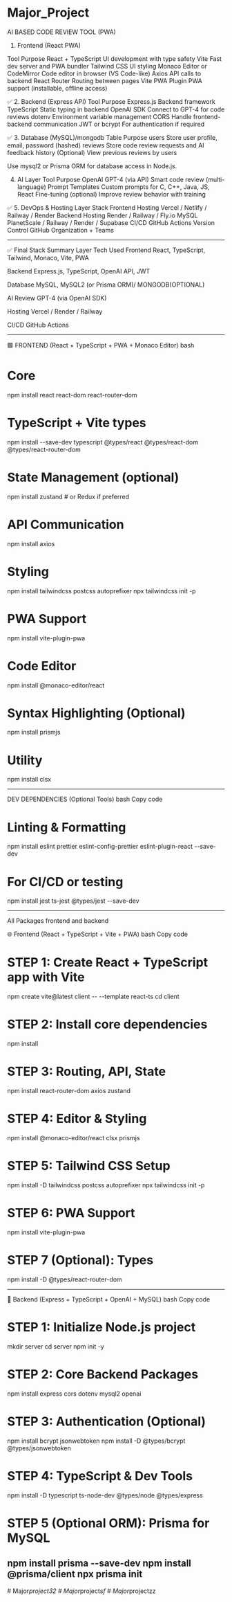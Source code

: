 # Major_Project

AI BASED CODE REVIEW TOOL (PWA)

 1. Frontend (React PWA)

Tool	Purpose
React + TypeScript	UI development with type safety
Vite	Fast dev server and PWA bundler
Tailwind CSS	UI styling
Monaco Editor or CodeMirror	Code editor in browser (VS Code-like)
Axios	API calls to backend
React Router	Routing between pages
Vite PWA Plugin	PWA support (installable, offline access)





✅ 2. Backend (Express API)
Tool	Purpose
Express.js	Backend framework
TypeScript	Static typing in backend
OpenAI SDK	Connect to GPT-4 for code reviews
dotenv	Environment variable management
CORS	Handle frontend-backend communication
JWT or bcrypt	For authentication if required





✅ 3. Database (MySQL)/mongodb
Table	Purpose
users	Store user profile, email, password (hashed)
reviews	Store code review requests and AI feedback
history	(Optional) View previous reviews by users

Use mysql2 or Prisma ORM for database access in Node.js.




4. AI Layer
Tool	Purpose
OpenAI GPT-4 (via API)	Smart code review (multi-language)
Prompt Templates	Custom prompts for C, C++, Java, JS, React
Fine-tuning (optional)	Improve review behavior with training



✅ 5. DevOps & Hosting
Layer	Stack
Frontend Hosting	Vercel / Netlify / Railway / Render
Backend Hosting	Render / Railway / Fly.io
MySQL	PlanetScale / Railway / Render / Supabase
CI/CD	GitHub Actions
Version Control	GitHub Organization + Teams



-----------------------------------------------------------------------------------
✅ Final Stack Summary
Layer	Tech Used
Frontend	React, TypeScript, Tailwind, Monaco, Vite, PWA

Backend	Express.js, TypeScript, OpenAI API, JWT

Database	MySQL, MySQL2 (or Prisma ORM)/ MONGODB(OPTIONAL)

AI Review	GPT-4 (via OpenAI SDK)

Hosting	Vercel / Render / Railway

CI/CD	GitHub Actions
____________________________________________________________________________________


🟩 FRONTEND (React + TypeScript + PWA + Monaco Editor)
bash
# Core
npm install react react-dom react-router-dom

# TypeScript + Vite types
npm install --save-dev typescript @types/react @types/react-dom @types/react-router-dom

# State Management (optional)
npm install zustand     # or Redux if preferred

# API Communication
npm install axios

# Styling
npm install tailwindcss postcss autoprefixer
npx tailwindcss init -p

# PWA Support
npm install vite-plugin-pwa

# Code Editor
npm install @monaco-editor/react

# Syntax Highlighting (Optional)
npm install prismjs

# Utility
npm install clsx

----------------------
DEV DEPENDENCIES (Optional Tools)
bash
Copy code
# Linting & Formatting
npm install eslint prettier eslint-config-prettier eslint-plugin-react --save-dev

# For CI/CD or testing
npm install jest ts-jest @types/jest --save-dev

----------------------------------------------------------------------------------------------------------------
   All Packages frontend and backend 


🌐 Frontend (React + TypeScript + Vite + PWA)
bash
Copy code
# STEP 1: Create React + TypeScript app with Vite
npm create vite@latest client -- --template react-ts
cd client

# STEP 2: Install core dependencies
npm install

# STEP 3: Routing, API, State
npm install react-router-dom axios zustand

# STEP 4: Editor & Styling
npm install @monaco-editor/react clsx prismjs

# STEP 5: Tailwind CSS Setup
npm install -D tailwindcss postcss autoprefixer
npx tailwindcss init -p

# STEP 6: PWA Support
npm install vite-plugin-pwa

# STEP 7 (Optional): Types
npm install -D @types/react-router-dom

-------------------------------------------------------------------------------------------------------------------
🔧 Backend (Express + TypeScript + OpenAI + MySQL)
bash
Copy code
# STEP 1: Initialize Node.js project
mkdir server
cd server
npm init -y

# STEP 2: Core Backend Packages
npm install express cors dotenv mysql2 openai

# STEP 3: Authentication (Optional)
npm install bcrypt jsonwebtoken
npm install -D @types/bcrypt @types/jsonwebtoken

# STEP 4: TypeScript & Dev Tools
npm install -D typescript ts-node-dev @types/node @types/express

# STEP 5 (Optional ORM): Prisma for MySQL
npm install prisma --save-dev
npm install @prisma/client
npx prisma init
----------------------------------------------------------------------------------------------------------------------





#   M a j o r _ p r o j e c t 3 2  
 #   M a j o r _ p r o j e c t _ s f  
 #   M a j o r _ p r o j e c t z z  
 